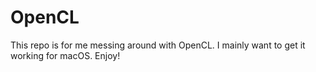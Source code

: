 # OpenCL
This repo is for me messing around with OpenCL. I mainly want to get it working for macOS. Enjoy!
